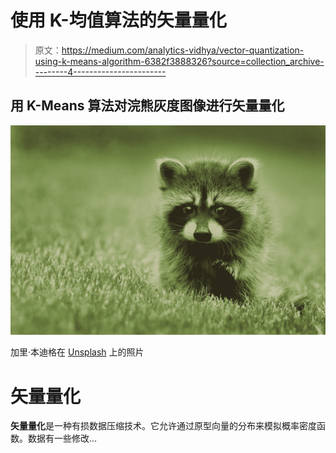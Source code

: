 # 使用 K-均值算法的矢量量化

> 原文：<https://medium.com/analytics-vidhya/vector-quantization-using-k-means-algorithm-6382f3888326?source=collection_archive---------4----------------------->

## 用 K-Means 算法对浣熊灰度图像进行矢量量化

![](img/214f4be96e7ea607598d8281f94fd5ca.png)

加里·本迪格在 [Unsplash](https://unsplash.com?utm_source=medium&utm_medium=referral) 上的照片

# 矢量量化

**矢量量化**是一种有损数据压缩技术。它允许通过原型向量的分布来模拟概率密度函数。数据有一些修改…